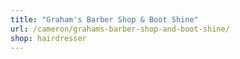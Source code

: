 ```yaml
---
title: "Graham's Barber Shop & Boot Shine"
url: /cameron/grahams-barber-shop-and-boot-shine/
shop: hairdresser
---
```

